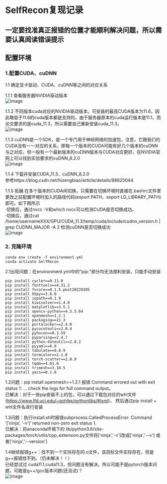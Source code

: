 # SelfRecon复现记录
## 一定要找准真正报错的位置才能顺利解决问题，所以需要认真阅读错误提示
## 配置环境
### **1.配置CUDA、cuDNN**
1.1 确定显卡驱动、CUDA、cuDNN等之间的对应关系  

1.1.1 查看服务器NVIDIA驱动版本           
![image](https://user-images.githubusercontent.com/84011398/199973292-34e19c5b-966e-4b7d-a730-acb65f7ef85b.png)         
                   
1.1.2 不同版本cuda对应的NVIDIA驱动版本。可安装的最高CUDA版本为11.6，因此略低于11.6的cuda版本都是支持的。由于服务器原本的cuda运行版本是11.1，而论文要求的是cuda_11.3，所以需要自己重新安装cuda_11.3。            
![image](https://user-images.githubusercontent.com/84011398/199973462-dd3b711e-583c-43b7-8e36-098233345b24.png)      
                          
1.1.3 cuDNN是一个SDK，是一个专门用于神经网络的加速包，注意，它跟我们的CUDA没有一一对应的关系，即每一个版本的CUDA可能有好几个版本的cuDNN与之对应，但一般有一个最新版本的cuDNN版本与CUDA对应更好。在NVIDIA官网上可以找到实验要求的cuDNN_8.2.0  
![image](https://user-images.githubusercontent.com/84011398/199975994-313505c5-f81f-4d37-a945-159c9c34bc74.png)    

1.1.4 下载并安装CUDA_11.3、cuDNN_8.2.0  
参考https://blog.csdn.net/hizengbiao/article/details/88625044    

1.1.5 拓展:在多个版本的CUDA间切换，只需要在切换环境时直接在.bashrc文件里更改之前配置环境时加入的路径代码(export PATH、export LD_LIBRARY_PATH)即可。如下图所示  
  ·切换后，通过nvcc -V和which nvcc可以检测CUDA是否切换成功。  
  ·切换后，通过cat /home/usernameXXX/GPU/CUDA_11.3/temp/cuda/include/cudnn_version.h | grep CUDNN_MAJOR -A 2 检测cuDNN是否切换成功   
![image](https://user-images.githubusercontent.com/84011398/200005933-c37c42b4-77ce-4202-988b-7a7ba4d05505.png)   










### **2. 克隆环境**
```
conda env create -f environment.yml
conda activate SelfRecon
```
2.1出现问题：在environment.yml中的"pip:"部分均无法顺利安装，只能手动安装
```
pip install cycler==0.11.0
pip install fonttools==4.31.2
pip install fvcore==0.1.5.post20220305
pip install h5py==3.6.0
pip install iopath==0.1.9
pip install kiwisolver==1.4.0
pip install matplotlib==3.5.1
pip install opencv-python==4.5.5.64
pip install openmesh==1.2.1
pip install packaging==21.3
pip install portalocker==2.4.0
pip install pycocotools==2.0.4
pip install pyhocon==0.3.59
pip install pyparsing==2.4.7
pip install python-dateutil==2.8.2    
pip install pyyaml==6.0
pip install tabulate==0.8.9
pip install termcolor==1.1.0
pip install torch-scatter==2.0.9
pip install tqdm==4.63.0
pip install trimesh==3.10.5
pip install yacs==0.1.8
```
1.2问题：pip install openmesh==1.2.1 报错 Command errored out with exit status 1: ... check the logs for full command output。  
已解决：对于一些pip安装不上的包，可以通过下载包对应的whl文件(https://www.lfd.uci.edu/~gohlke/pythonlibs/#lxml)， 然后通过pip install + whl文件名进行安装


1.3问题：执行install.sh时报错subprocess.CalledProcessError: Command ‘[‘ninja‘, ‘-v‘]‘ returned non-zero exit status 1.  
已解决：将anaconda环境下的  lib/python3.6/site-packages/torch/utils/cpp_extension.py文件将['ninja','-v']改成['ninja','--v'] 或者['ninja','--version']

1.4继续报错g++：找不到一个实际存在的.o文件，该目标文件实际存在，但是g++报错找不到。（仍未解决！！）  
已经尝试过 cuda11.1,cuda11.3，但问题没有解决，所以可能不是pytorch版本问题，可能是g++/gcc版本问题(还没试)？  
![image](https://user-images.githubusercontent.com/84011398/197696347-169cf6b0-9205-48e6-ad96-51d9525090f6.png)
